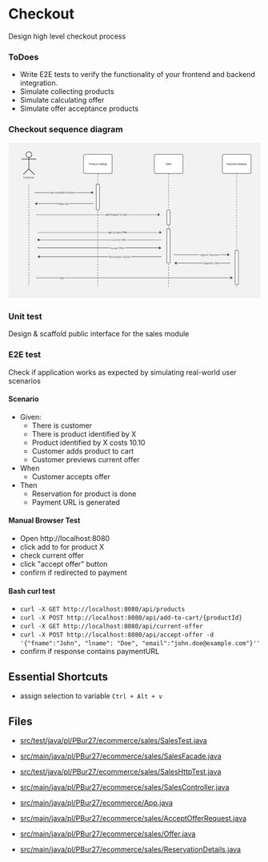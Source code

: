 # Checkout
Design high level checkout process

### ToDoes
- Write E2E tests to verify the functionality of your frontend and backend integration.
- Simulate collecting products
- Simulate calculating offer
- Simulate offer acceptance products

### Checkout sequence diagram
![Checkout sequence diagram](assets/08__checkout-sequence.jpg)

### Unit test
Design & scaffold public interface for the sales module 

### E2E test
Check if application works as expected by simulating real-world user scenarios

#### Scenario
* Given:
  * There is customer
  * There is product identified by X 
  * Product identified by X costs 10.10
  * Customer adds product to cart 
  * Customer previews current offer
* When 
  * Customer accepts offer
* Then
  * Reservation for product is done
  * Payment URL is generated

#### Manual Browser Test
* Open http://localhost:8080
* click add to for product X
* check current offer
* click "accept offer" button
* confirm if redirected to payment

#### Bash curl test
* ``curl -X GET http://localhost:8080/api/products``
* ``curl -X POST http://localhost:8080/api/add-to-cart/{productId}``
* ``curl -X GET http://localhost:8080/api/current-offer``
* ``curl -X POST http://localhost:8080/api/accept-offer -d '{"fname":"John", "lname": "Doe", "email":"john.doe@example.com"}''``
* confirm if response contains paymentURL

## Essential Shortcuts
* assign selection to variable ``Ctrl + Alt + v``

## Files
* [src/test/java/pl/PBur27/ecommerce/sales/SalesTest.java](../src/test/java/pl/PBur27/ecommerce/sales/SalesTest.java)
* [src/main/java/pl/PBur27/ecommerce/sales/SalesFacade.java](../src/main/java/pl/PBur27/ecommerce/sales/SalesFacade.java)

* [src/test/java/pl/PBur27/ecommerce/sales/SalesHttpTest.java](../src/test/java/pl/PBur27/ecommerce/sales/SalesHttpTest.java)
* [src/main/java/pl/PBur27/ecommerce/sales/SalesController.java](../src/main/java/pl/PBur27/ecommerce/sales/SalesController.java)

* [src/main/java/pl/PBur27/ecommerce/App.java](../src/main/java/pl/PBur27/ecommerce/App.java)
* [src/main/java/pl/PBur27/ecommerce/sales/AcceptOfferRequest.java](../src/main/java/pl/PBur27/ecommerce/sales/AcceptOfferRequest.java)
* [src/main/java/pl/PBur27/ecommerce/sales/Offer.java](../src/main/java/pl/PBur27/ecommerce/sales/Offer.java)
* [src/main/java/pl/PBur27/ecommerce/sales/ReservationDetails.java](../src/main/java/pl/PBur27/ecommerce/sales/ReservationDetails.java)


